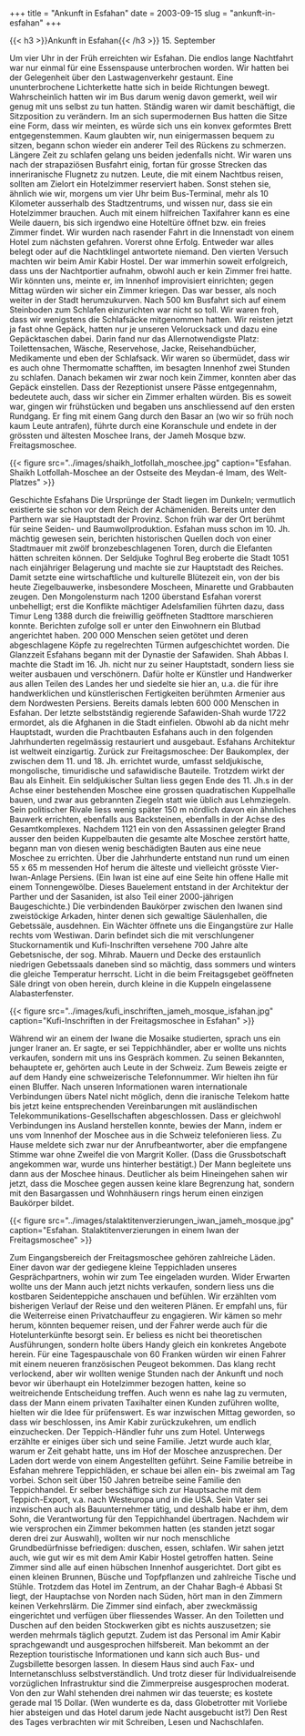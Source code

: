 +++
title = "Ankunft in Esfahan"
date = 2003-09-15
slug = "ankunft-in-esfahan"
+++

{{< h3 >}}Ankunft in Esfahan{{< /h3 >}}
15\. September

Um vier Uhr in der Früh erreichten wir Esfahan. Die endlos lange Nachtfahrt war nur einmal für eine Essenspause unterbrochen worden. Wir hatten bei der Gelegenheit über den Lastwagenverkehr gestaunt. Eine ununterbrochene Lichterkette hatte sich in beide Richtungen bewegt. Wahrscheinlich hatten wir im Bus darum wenig davon gemerkt, weil wir genug mit uns selbst zu tun hatten. Ständig waren wir damit beschäftigt, die Sitzposition zu verändern. Im an sich supermodernen Bus hatten die Sitze eine Form, dass wir meinten, es würde sich uns ein konvex geformtes Brett entgegenstemmen. Kaum glaubten wir, nun einigermassen bequem zu sitzen, begann schon wieder ein anderer Teil des Rückens zu schmerzen. Längere Zeit zu schlafen gelang uns beiden jedenfalls nicht. Wir waren uns nach der strapaziösen Busfahrt einig, fortan für grosse Strecken das inneriranische Flugnetz zu nutzen.
Leute, die mit einem Nachtbus reisen, sollten am Zielort ein Hotelzimmer reserviert haben. Sonst stehen sie, ähnlich wie wir, morgens um vier Uhr beim Bus-Terminal, mehr als 10 Kilometer ausserhalb des Stadtzentrums, und wissen nur, dass sie ein Hotelzimmer brauchen. Auch mit einem hilfreichen Taxifahrer kann es eine Weile dauern, bis sich irgendwo eine Hoteltüre öffnet bzw. ein freies Zimmer findet. Wir wurden nach rasender Fahrt in die Innenstadt von einem Hotel zum nächsten gefahren. Vorerst ohne Erfolg. Entweder war alles belegt oder auf die Nachtklingel antwortete niemand. Den vierten Versuch machten wir beim Amir Kabir Hostel. Der war immerhin soweit erfolgreich, dass uns der Nachtportier aufnahm, obwohl auch er kein Zimmer frei hatte. Wir könnten uns, meinte er, im Innenhof improvisiert einrichten; gegen Mittag würden wir sicher ein Zimmer kriegen. Das war besser, als noch weiter in der Stadt herumzukurven.
Nach 500 km Busfahrt sich auf einem Steinboden zum Schlafen einzurichten war nicht so toll. Wir waren froh, dass wir wenigstens die Schlafsäcke mitgenommen hatten. Wir reisten jetzt ja fast ohne Gepäck, hatten nur je unseren Velorucksack und dazu eine Gepäcktaschen dabei. Darin fand nur das Allernotwendigste Platz: Toilettensachen, Wäsche, Reservehose, Jacke, Reisehandbücher, Medikamente und eben der Schlafsack.
Wir waren so übermüdet, dass wir es auch ohne Thermomatte schafften, im besagten Innenhof zwei Stunden zu schlafen. Danach bekamen wir zwar noch kein Zimmer, konnten aber das Gepäck einstellen. Dass der Rezeptionist unsere Pässe entgegennahm, bedeutete auch, dass wir sicher ein Zimmer erhalten würden. Bis es soweit war, gingen wir frühstücken und begaben uns anschliessend auf den ersten Rundgang. Er fing mit einem Gang durch den Basar an (wo wir so früh noch kaum Leute antrafen), führte durch eine Koranschule und endete in der grössten und ältesten Moschee Irans, der Jameh Mosque bzw. Freitagsmoschee.

{{< figure src="../images/shaikh_lotfollah_moschee.jpg" caption="Esfahan. Shaikh Lotfollah-Moschee an der Ostseite des Meydan-é Imam, des Welt-Platzes" >}}

Geschichte Esfahans
Die Ursprünge der Stadt liegen im Dunkeln; vermutlich existierte sie schon vor dem Reich der Achämeniden. Bereits unter den Parthern war sie Hauptstadt der Provinz. Schon früh war der Ort berühmt für seine Seiden- und Baumwollproduktion. Esfahan muss schon im 10. Jh. mächtig gewesen sein, berichten historischen Quellen doch von einer Stadtmauer mit zwölf bronzebeschlagenen Toren, durch die Elefanten hätten schreiten können.
Der Seldjuke Toghrul Beg eroberte die Stadt 1051 nach einjähriger Belagerung und machte sie zur Hauptstadt des Reiches. Damit setzte eine wirtschaftliche und kulturelle Blütezeit ein, von der bis heute Ziegelbauwerke, insbesondere Moscheen, Minarette und Grabbauten zeugen. Den Mongolensturm nach 1200 überstand Esfahan vorerst unbehelligt; erst die Konflikte mächtiger Adelsfamilien führten dazu, dass Timur Leng 1388 durch die freiwillig geöffneten Stadttore marschieren konnte. Berichten zufolge soll er unter den Einwohnern ein Blutbad angerichtet haben. 200 000 Menschen seien getötet und deren abgeschlagene Köpfe zu regelrechten Türmen aufgeschichtet worden.
Die Glanzzeit Esfahans begann mit der Dynastie der Safawiden. Shah Abbas I. machte die Stadt im 16. Jh. nicht nur zu seiner Hauptstadt, sondern liess sie weiter ausbauen und verschönern. Dafür holte er Künstler und Handwerker aus allen Teilen des Landes her und siedelte sie hier an, u.a. die für ihre handwerklichen und künstlerischen Fertigkeiten berühmten Armenier aus dem Nordwesten Persiens. Bereits damals lebten 600 000 Menschen in Esfahan.
Der letzte selbstständig regierende Safawiden-Shah wurde 1722 ermordet, als die Afghanen in die Stadt einfielen. Obwohl ab da nicht mehr Hauptstadt, wurden die Prachtbauten Esfahans auch in den folgenden Jahrhunderten regelmässig restauriert und ausgebaut. Esfahans Architektur ist weltweit einzigartig.
Zurück zur Freitagsmoschee: Der Baukomplex, der zwischen dem 11. und 18. Jh. errichtet wurde, umfasst seldjukische, mongolische, timuridische und safawidische Bauteile. Trotzdem wirkt der Bau als Einheit.
Ein seldjukischer Sultan liess gegen Ende des 11. Jh.s in der Achse einer bestehenden Moschee eine grossen quadratischen Kuppelhalle bauen, und zwar aus gebrannten Ziegeln statt wie üblich aus Lehmziegeln. Sein politischer Rivale liess wenig später 150 m nördlich davon ein ähnliches Bauwerk errichten, ebenfalls aus Backsteinen, ebenfalls in der Achse des Gesamtkomplexes. Nachdem 1121 ein von den Assassinen gelegter Brand ausser den beiden Kuppelbauten die gesamte alte Moschee zerstört hatte, begann man von diesen wenig beschädigten Bauten aus eine neue Moschee zu errichten. Über die Jahrhunderte entstand nun rund um einen 55 x 65 m messenden Hof herum die älteste und vielleicht grösste Vier-Iwan-Anlage Persiens. (Ein Iwan ist eine auf eine Seite hin offene Halle mit einem Tonnengewölbe. Dieses Bauelement entstand in der Architektur der Parther und der Sasaniden, ist also Teil einer 2000-jährigen Baugeschichte.) Die verbindenden Baukörper zwischen den Iwanen sind zweistöckige Arkaden, hinter denen sich gewaltige Säulenhallen, die Gebetssäle, ausdehnen. Ein Wächter öffnete uns die Eingangstüre zur Halle rechts vom Westiwan. Darin befindet sich die mit verschlungener Stuckornamentik und Kufi-Inschriften versehene 700 Jahre alte Gebetsnische, der sog. Mihrab. Mauern und Decke des erstaunlich niedrigen Gebetssaals daneben sind so mächtig, dass sommers und winters die gleiche Temperatur herrscht. Licht in die beim Freitagsgebet geöffneten Säle dringt von oben herein, durch kleine in die Kuppeln eingelassene Alabasterfenster.

{{< figure src="../images/kufi_inschriften_jameh_mosque_isfahan.jpg" caption="Kufi-Inschriften in der Freitagsmoschee in Esfahan" >}}

Während wir an einem der Iwane die Mosaike studierten, sprach uns ein junger Iraner an. Er sagte, er sei Teppichhändler, aber er wollte uns nichts verkaufen, sondern mit uns ins Gespräch kommen. Zu seinen Bekannten, behauptete er, gehörten auch Leute in der Schweiz. Zum Beweis zeigte er auf dem Handy eine schweizerische Telefonnummer. Wir hielten ihn für einen Bluffer. Nach unseren Informationen waren internationale Verbindungen übers Natel nicht möglich, denn die iranische Telekom hatte bis jetzt keine entsprechenden Vereinbarungen mit ausländischen Telekommunikations-Gesellschaften abgeschlossen. Dass er gleichwohl Verbindungen ins Ausland herstellen konnte, bewies der Mann, indem er uns vom Innenhof der Moschee aus in die Schweiz telefonieren liess. Zu Hause meldete sich zwar nur der Anrufbeantworter, aber die empfangene Stimme war ohne Zweifel die von Margrit Koller. (Dass die Grussbotschaft angekommen war, wurde uns hinterher bestätigt.)
Der Mann begleitete uns dann aus der Moschee hinaus. Deutlicher als beim Hineingehen sahen wir jetzt, dass die Moschee gegen aussen keine klare Begrenzung hat, sondern mit den Basargassen und Wohnhäusern rings herum einen einzigen Baukörper bildet.

{{< figure src="../images/stalaktitenverzierungen_iwan_jameh_mosque.jpg" caption="Esfahan. Stalaktitenverzierungen in einem Iwan der Freitagsmoschee" >}}

Zum Eingangsbereich der Freitagsmoschee gehören zahlreiche Läden. Einer davon war der gediegene kleine Teppichladen unseres Gesprächpartners, wohin wir zum Tee eingeladen wurden. Wider Erwarten wollte uns der Mann auch jetzt nichts verkaufen, sondern liess uns die kostbaren Seidenteppiche anschauen und befühlen. Wir erzählten vom bisherigen Verlauf der Reise und den weiteren Plänen. Er empfahl uns, für die Weiterreise einen Privatchauffeur zu engagieren. Wir kämen so mehr herum, könnten bequemer reisen, und der Fahrer werde auch für die Hotelunterkünfte besorgt sein. Er beliess es nicht bei theoretischen Ausführungen, sondern holte übers Handy gleich ein konkretes Angebote herein. Für eine Tagespauschale von 60 Franken würden wir einen Fahrer mit einem neueren französischen Peugeot bekommen. Das klang recht verlockend, aber wir wollten wenige Stunden nach der Ankunft und noch bevor wir überhaupt ein Hotelzimmer bezogen hatten, keine so weitreichende Entscheidung treffen. Auch wenn es nahe lag zu vermuten, dass der Mann einem privaten Taxihalter einen Kunden zuführen wollte, hielten wir die Idee für prüfenswert.
Es war inzwischen Mittag geworden, so dass wir beschlossen, ins Amir Kabir zurückzukehren, um endlich einzuchecken. Der Teppich-Händler fuhr uns zum Hotel. Unterwegs erzählte er einiges über sich und seine Familie. Jetzt wurde auch klar, warum er Zeit gehabt hatte, uns im Hof der Moschee anzusprechen. Der Laden dort werde von einem Angestellten geführt. Seine Familie betreibe in Esfahan mehrere Teppichläden, er schaue bei allen ein- bis zweimal am Tag vorbei. Schon seit über 150 Jahren betreibe seine Familie den Teppichhandel. Er selber beschäftige sich zur Hauptsache mit dem Teppich-Export, v.a. nach Westeuropa und in die USA. Sein Vater sei inzwischen auch als Bauunternehmer tätig, und deshalb habe er ihm, dem Sohn, die Verantwortung für den Teppichhandel übertragen.
Nachdem wir wie versprochen ein Zimmer bekommen hatten (es standen jetzt sogar deren drei zur Auswahl), wollten wir nur noch menschliche Grundbedürfnisse befriedigen: duschen, essen, schlafen. Wir sahen jetzt auch, wie gut wir es mit dem Amir Kabir Hostel getroffen hatten. Seine Zimmer sind alle auf einen hübschen Innenhof ausgerichtet. Dort gibt es einen kleinen Brunnen, Büsche und Topfpflanzen und zahlreiche Tische und Stühle. Trotzdem das Hotel im Zentrum, an der Chahar Bagh-é Abbasi St liegt, der Hauptachse von Norden nach Süden, hört man in den Zimmern keinen Verkehrslärm. Die Zimmer sind einfach, aber zweckmässig eingerichtet und verfügen über fliessendes Wasser. An den Toiletten und Duschen auf den beiden Stockwerken gibt es nichts auszusetzen; sie werden mehrmals täglich geputzt. Zudem ist das Personal im Amir Kabir sprachgewandt und ausgesprochen hilfsbereit. Man bekommt an der Rezeption touristische Informationen und kann sich auch Bus- und Zugsbillette besorgen lassen. In diesem Haus sind auch Fax- und Internetanschluss selbstverständlich. Und trotz dieser für Individualreisende vorzüglichen Infrastruktur sind die Zimmerpreise ausgesprochen moderat. Von den zur Wahl stehenden drei nahmen wir das teuerste; es kostete gerade mal 15 Dollar. (Wen wunderte es da, dass Globetrotter mit Vorliebe hier absteigen und das Hotel darum jede Nacht ausgebucht ist?)
Den Rest des Tages verbrachten wir mit Schreiben, Lesen und Nachschlafen.
